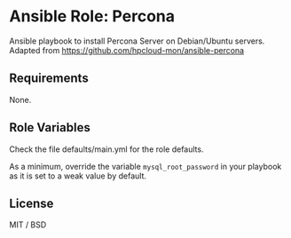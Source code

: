 # Ansible Role: Percona

Ansible playbook to install Percona Server on Debian/Ubuntu servers.
Adapted from https://github.com/hpcloud-mon/ansible-percona

## Requirements

None.

## Role Variables

Check the file defaults/main.yml for the role defaults.

As a minimum, override the variable `mysql_root_password` in your playbook as
it is set to a weak value by default.


## License

MIT / BSD
